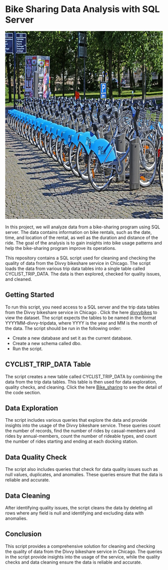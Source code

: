 # Bike Sharing Data Analysis with SQL Server
<p align="center">
  <img src="https://github.com/nguneonard/SQL_Projects/blob/main/Bike%20Sharing/Bicycle-sharing_systems.jpg"  title="hover text", width="1000" height="600">
</p>

In this project, we will analyze data from a bike-sharing program using SQL server. The data contains information on bike rentals, such as the date, time, and location of the rental, as well as the duration and distance of the ride. The goal of the analysis is to gain insights into bike usage patterns and help the bike-sharing program improve its operations.

This repository contains a SQL script used for cleaning and checking the quality of data from the Divvy bikeshare service in Chicago. The script loads the data from various trip data tables into a single table called CYCLIST_TRIP_DATA. The data is then explored, checked for quality issues, and cleaned.

## Getting Started
To run this script, you need access to a SQL server and the trip data tables from the Divvy bikeshare service in Chicago . Click the here [divvybikes](https://www.divvybikes.com/system-data) to view the dataset. The script expects the tables to be named in the format YYYYMM-divvy-tripdata, where YYYY is the year and MM is the month of the data. The script should be run in the following order:

- Create a new database and set it as the current database.
- Create a new schema called dbo.
- Run the script.

## CYCLIST_TRIP_DATA Table
The script creates a new table called CYCLIST_TRIP_DATA by combining the data from the trip data tables. This table is then used for data exploration, quality checks, and cleaning. Click the here [Bike_sharing](https://github.com/nguneonard/SQL_Projects/blob/main/Bike%20Sharing/combining%20tables.sql) to see the detail of the code section.

## Data Exploration
The script includes various queries that explore the data and provide insights into the usage of the Divvy bikeshare service. These queries count the number of records, find the number of rides by casual-members and rides by annual-members, count the number of rideable types, and count the number of rides starting and ending at each docking station.

## Data Quality Check
The script also includes queries that check for data quality issues such as null values, duplicates, and anomalies. These queries ensure that the data is reliable and accurate.

## Data Cleaning
After identifying quality issues, the script cleans the data by deleting all rows where any field is null and identifying and excluding data with anomalies.

## Conclusion
This script provides a comprehensive solution for cleaning and checking the quality of data from the Divvy bikeshare service in Chicago. The queries in the script provide insights into the usage of the service, while the quality checks and data cleaning ensure the data is reliable and accurate.







